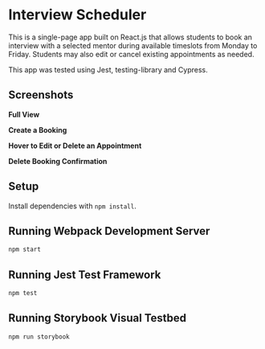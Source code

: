 # Interview Scheduler

This is a single-page app built on React.js that allows students to book an interview with a selected mentor during available timeslots from Monday to Friday. Students may also edit or cancel existing appointments as needed.  

This app was tested using Jest, testing-library and Cypress.

## Screenshots

**Full View**

**Create a Booking**

**Hover to Edit or Delete an Appointment**

**Delete Booking Confirmation**


## Setup
Install dependencies with `npm install`.


## Running Webpack Development Server

```sh
npm start
```

## Running Jest Test Framework

```sh
npm test
```

## Running Storybook Visual Testbed

```sh
npm run storybook
```

